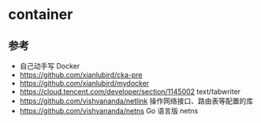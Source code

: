 # container


## 参考
- 自己动手写 Docker
- https://github.com/xianlubird/cka-pre
- https://github.com/xianlubird/mydocker
- https://cloud.tencent.com/developer/section/1145002 text/tabwriter
- https://github.com/vishvananda/netlink 操作网络接口、路由表等配置的库
- https://github.com/vishvananda/netns Go 语言版 netns